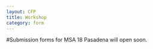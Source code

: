 ```yaml
---
layout: CFP
title: Workshop
category: form
---
```

#Submission forms for MSA 18 Pasadena will open soon.

<!--
<div>
<iframe src="https://docs.google.com/forms/d/1sqYEzHu1rzrl0NGkY5iXu_3ZE62LmGVTV9sJ0ENcweU/viewform?embedded=true" width="100%" height="100%" frameborder="0" marginheight="0" marginwidth="0">Loading...</iframe>
-->